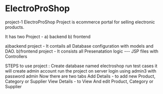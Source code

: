 # ElectroProShop
project-1
ElectroProShop Project is ecommerce portal for selling electronic products.

It has two Project -
a) backend
b) frontend

a)backend project - It contails all Database configuration with models and DAO.
b)frontend project - It consists all Presenatation logic --- JSP files with Controllers

STEPS to use project : 
  Create database named electroshop
  run test cases it will create admin account
  run the project on server
  login using admin3 with password admin
  Now there are two tabs 
    Add Details - to add new Product, Category or Supplier
    View Details - to View And edit Product, Category or Supplier
   
